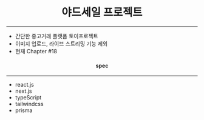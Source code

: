 <h1 align="center">야드세일 프로젝트</h1>
<hr/>

<ul>
  <li>간단한 중고거래 플랫폼 토이프로젝트</li>
  <li>이미지 업로드, 라이브 스트리밍 기능 제외</li>
  <li>현재 Chapter #18</li>
</ul>


<h4 align="center">spec</h4>
<hr/>
<ul>
  <li>react.js</li>
  <li>next.js</li>
  <li>typeScript</li>
  <li>tailwindcss</li>
  <li>prisma</li>
</ul>